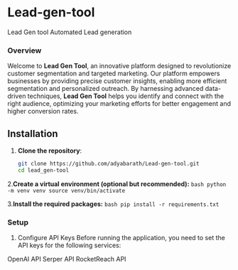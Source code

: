 # Lead-gen-tool
Lead Gen tool Automated Lead generation
### Overview
Welcome to **Lead Gen Tool**, an innovative platform designed to revolutionize customer segmentation and targeted marketing. Our platform empowers businesses by providing precise customer insights, enabling more efficient segmentation and personalized outreach. By harnessing advanced data-driven techniques, **Lead Gen Tool** helps you identify and connect with the right audience, optimizing your marketing efforts for better engagement and higher conversion rates.

## Installation

1. **Clone the repository**:
   ```bash
   git clone https://github.com/adyabarath/Lead-gen-tool.git
   cd lead_gen-tool
   ```

2.**Create a virtual environment (optional but recommended):**
      ```bash
      python -m venv venv
      source venv/bin/activate 
         ```
         
3.**Install the required packages:**
    ```bash
    pip install -r requirements.txt
      ```

### Setup
1. Configure API Keys
Before running the application, you need to set the API keys for the following services:

OpenAI API
Serper API
RocketReach API
